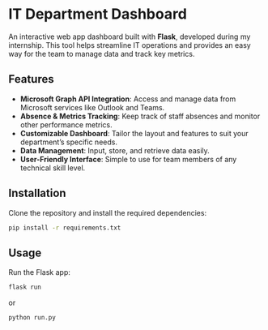 # IT Department Dashboard

An interactive web app dashboard built with **Flask**, developed during my internship. This tool helps streamline IT operations and provides an easy way for the team to manage data and track key metrics.

## Features

- **Microsoft Graph API Integration**: Access and manage data from Microsoft services like Outlook and Teams.
- **Absence & Metrics Tracking**: Keep track of staff absences and monitor other performance metrics.
- **Customizable Dashboard**: Tailor the layout and features to suit your department’s specific needs.
- **Data Management**: Input, store, and retrieve data easily.
- **User-Friendly Interface**: Simple to use for team members of any technical skill level.

## Installation

Clone the repository and install the required dependencies:

```bash
pip install -r requirements.txt
```

## Usage

Run the Flask app:

```bash
flask run
```
or
```bash
python run.py
```
